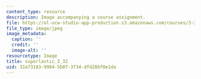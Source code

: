 ```yaml
---
content_type: resource
description: Image accompanying a course assignment.
file: https://ol-ocw-studio-app-production.s3.amazonaws.com/courses/3-22-mechanical-behavior-of-materials-spring-2008/31e7318399845b073f34dfd28bf0e1da_superlastic_3_32.jpg
file_type: image/jpeg
image_metadata:
  caption: ''
  credit: ''
  image-alt: ''
resourcetype: Image
title: superlastic_3_32
uid: 31e73183-9984-5b07-3f34-dfd28bf0e1da
---
```

